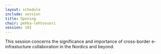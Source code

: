 ```yaml
---
layout: schedule
include: session
title: Opening
chair: pekka-lehtovuori
session: s01
---
```


This session concerns the significance and importance of cross-border e-infrastucture collaboration in the Nordics and beyond.
